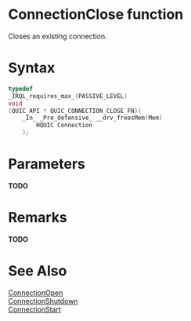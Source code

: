ConnectionClose function
======

Closes an existing connection.

# Syntax

```C
typedef
_IRQL_requires_max_(PASSIVE_LEVEL)
void
(QUIC_API * QUIC_CONNECTION_CLOSE_FN)(
    _In_ _Pre_defensive_ __drv_freesMem(Mem)
        HQUIC Connection
    );
```

# Parameters

**TODO**

# Remarks

**TODO**

# See Also

[ConnectionOpen](ConnectionOpen.md)<br>
[ConnectionShutdown](ConnectionShutdown.md)<br>
[ConnectionStart](ConnectionStart.md)<br>
